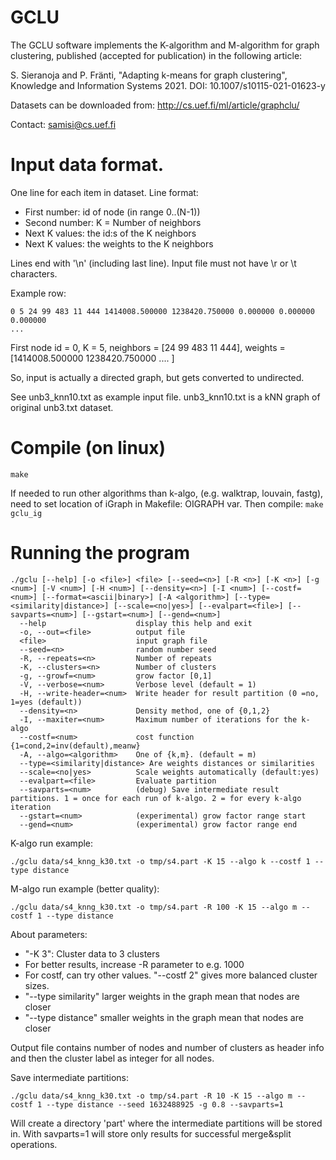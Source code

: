 
# GCLU
The GCLU software implements the K-algorithm and M-algorithm for graph clustering, published (accepted for publication) in the following article:

 S. Sieranoja and P. Fränti, "Adapting k-means for graph clustering", Knowledge and Information Systems 2021. DOI: 10.1007/s10115-021-01623-y 
 
Datasets can be downloaded from:
http://cs.uef.fi/ml/article/graphclu/

Contact: samisi@cs.uef.fi

# Input data format.
One line for each item in dataset. Line format:  
 - First number: id of node (in range 0..(N-1))
 - Second number: K = Number of neighbors
 - Next K values: the id:s of the K neighbors
 - Next K values: the weights  to the K neighbors
 
Lines end with '\n' (including last line). Input file must not have \r or \t characters.

Example row: 
```
0 5 24 99 483 11 444 1414008.500000 1238420.750000 0.000000 0.000000 0.000000  
...  
```
First node id = 0, K = 5, neighbors = [24 99 483 11 444], weights = [1414008.500000 1238420.750000 .... ]  

So, input is actually a directed graph, but gets converted to undirected. 

See unb3_knn10.txt as example input file. unb3_knn10.txt is a kNN graph of original unb3.txt dataset.

# Compile (on linux)
```make```

If needed to run other algorithms than k-algo, (e.g. walktrap, louvain, fastg), need  to set location of iGraph in Makefile: OIGRAPH var. Then compile:
```make gclu_ig```
# Running the program
```
./gclu [--help] [-o <file>] <file> [--seed=<n>] [-R <n>] [-K <n>] [-g <num>] [-V <num>] [-H <num>] [--density=<n>] [-I <num>] [--costf=<num>] [--format=<ascii|binary>] [-A <algorithm>] [--type=<similarity|distance>] [--scale=<no|yes>] [--evalpart=<file>] [--savparts=<num>] [--gstart=<num>] [--gend=<num>]
  --help                    display this help and exit
  -o, --out=<file>          output file
  <file>                    input graph file
  --seed=<n>                random number seed
  -R, --repeats=<n>         Number of repeats
  -K, --clusters=<n>        Number of clusters
  -g, --growf=<num>         grow factor [0,1]
  -V, --verbose=<num>       Verbose level (default = 1)
  -H, --write-header=<num>  Write header for result partition (0 =no, 1=yes (default))
  --density=<n>             Density method, one of {0,1,2}
  -I, --maxiter=<num>       Maximum number of iterations for the k-algo
  --costf=<num>             cost function {1=cond,2=inv(default),meanw}
  -A, --algo=<algorithm>    One of {k,m}. (default = m)
  --type=<similarity|distance> Are weights distances or similarities
  --scale=<no|yes>          Scale weights automatically (default:yes)
  --evalpart=<file>         Evaluate partition
  --savparts=<num>          (debug) Save intermediate result partitions. 1 = once for each run of k-algo. 2 = for every k-algo iteration
  --gstart=<num>            (experimental) grow factor range start
  --gend=<num>              (experimental) grow factor range end
```

K-algo run example:
```
./gclu data/s4_knng_k30.txt -o tmp/s4.part -K 15 --algo k --costf 1 --type distance
```

M-algo run example (better quality):
```
./gclu data/s4_knng_k30.txt -o tmp/s4.part -R 100 -K 15 --algo m --costf 1 --type distance
```

About parameters:
 - "-K 3": Cluster data to 3 clusters
 - For better results, increase -R parameter to e.g. 1000
 - For costf, can try other values. "--costf 2" gives more balanced cluster sizes.
 - "--type similarity" larger weights in the graph mean that nodes are closer
 - "--type distance" smaller weights in the graph mean that nodes are closer
 
Output file contains number of nodes and number of clusters as header info and then the cluster label as integer for all nodes.

Save intermediate partitions:
```
./gclu data/s4_knng_k30.txt -o tmp/s4.part -R 10 -K 15 --algo m --costf 1 --type distance --seed 1632488925 -g 0.8 --savparts=1
```
Will create a directory 'part' where the intermediate partitions will be stored in. With savparts=1 will store only results for successful merge&split operations.

